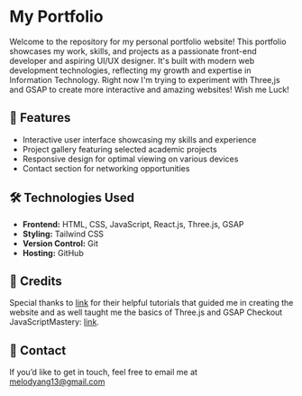 # My Portfolio

Welcome to the repository for my personal portfolio website! This portfolio showcases my work, skills, and projects as a passionate front-end developer and aspiring UI/UX designer. It's built with modern web development technologies, reflecting my growth and expertise in Information Technology. Right now I'm trying to experiment with Three,js and GSAP to create more interactive and amazing websites! Wish me Luck!

## 🌟 Features
- Interactive user interface showcasing my skills and experience
- Project gallery featuring selected academic projects
- Responsive design for optimal viewing on various devices
- Contact section for networking opportunities

## 🛠️ Technologies Used
- **Frontend:** HTML, CSS, JavaScript, React.js, Three.js, GSAP
- **Styling:** Tailwind CSS 
- **Version Control:** Git
- **Hosting:** GitHub

## 🎨 Credits
Special thanks to [link](https://github.com/adrianhajdin) for their helpful tutorials that guided me in creating the website and as well taught me the basics of Three.js and GSAP
Checkout JavaScriptMastery:  [link](https://www.youtube.com/@javascriptmastery). 

## 📧 Contact
If you’d like to get in touch, feel free to email me at melodyang13@gmail.com
